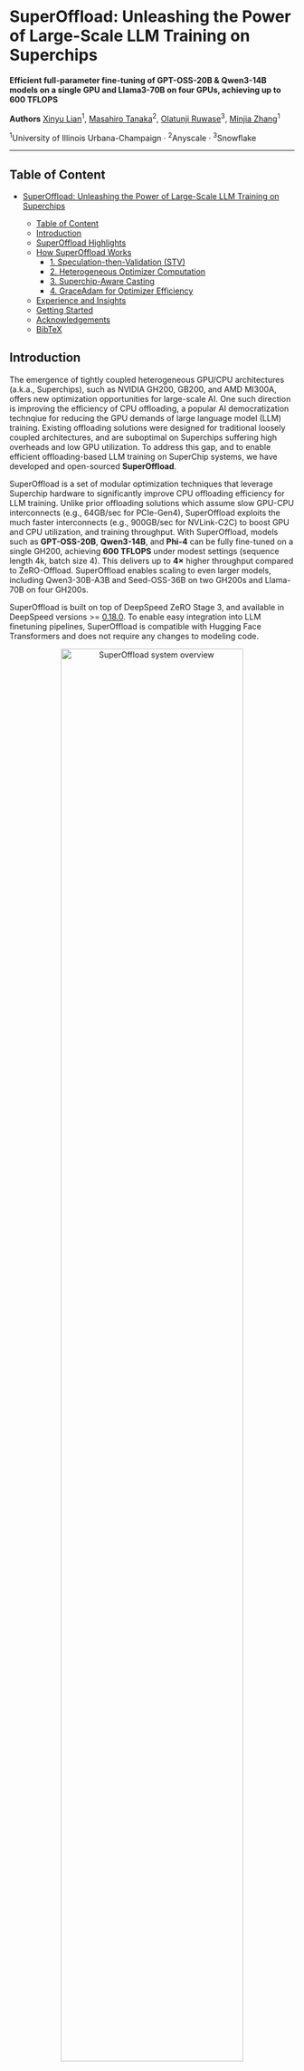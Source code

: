 # SuperOffload: Unleashing the Power of Large-Scale LLM Training on Superchips

**Efficient full-parameter fine-tuning of GPT-OSS-20B & Qwen3-14B models on a single GPU and Llama3-70B on four GPUs, achieving up to 600 TFLOPS**

**Authors**
[Xinyu Lian](https://xinyulian.tech/)<sup>1</sup>, [Masahiro Tanaka](https://tohtana.github.io/)<sup>2</sup>, [Olatunji Ruwase](https://www.snowflake.com/en/blog/authors/olatunji--tunji--ruwase/)<sup>3</sup>, [Minjia Zhang](https://minjiazhang.github.io/)<sup>1</sup>

<sup>1</sup>University of Illinois Urbana-Champaign · <sup>2</sup>Anyscale · <sup>3</sup>Snowflake

---

## Table of Content

- [SuperOffload: Unleashing the Power of Large-Scale LLM Training on Superchips](#superoffload-unleashing-the-power-of-large-scale-llm-training-on-superchips)
  - [Table of Content](#table-of-content)
  - [Introduction](#introduction)
  - [SuperOffload Highlights](#superoffload-highlights)
  - [How SuperOffload Works](#how-superoffload-works)
    - [1. Speculation-then-Validation (STV)](#1-speculation-then-validation-stv)
    - [2. Heterogeneous Optimizer Computation](#2-heterogeneous-optimizer-computation)
    - [3. Superchip-Aware Casting](#3-superchip-aware-casting)
    - [4. GraceAdam for Optimizer Efficiency](#4-graceadam-for-optimizer-efficiency)
  - [Experience and Insights](#experience-and-insights)
  - [Getting Started](#getting-started)
  - [Acknowledgements](#acknowledgements)
  - [BibTeX](#bibtex)

  <!-- - [Status \& Availability](#status--availability) -->

## Introduction

The emergence of tightly coupled heterogeneous GPU/CPU architectures (a.k.a., Superchips), such as NVIDIA GH200, GB200, and AMD MI300A, offers new optimization opportunities for large-scale AI. One such direction is improving the efficiency of CPU offloading, a popular AI democratization technqiue for reducing the GPU demands of large language model (LLM) training. Existing offloading solutions were designed for traditional loosely coupled architectures, and are suboptimal on Superchips suffering high overheads and low GPU utilization. To address this gap, and to enable efficient offloading-based LLM training on SuperChip systems, we have developed and open-sourced **SuperOffload**.

SuperOffload is a set of modular optimization techniques that leverage Superchip hardware to significantly improve CPU offloading efficiency for LLM training. Unlike prior offloading solutions which assume slow GPU-CPU interconnects (e.g., 64GB/sec for PCIe-Gen4), SuperOffload exploits the much faster interconnects (e.g., 900GB/sec for NVLink-C2C) to boost GPU and CPU utilization, and training throughput. With SuperOffload, models such as **GPT-OSS-20B**, **Qwen3-14B**, and **Phi-4** can be fully fine-tuned on a single GH200, achieving **600 TFLOPS** under modest settings (sequence length 4k, batch size 4). This delivers up to **4×** higher throughput compared to ZeRO-Offload. SuperOffload enables scaling to even larger models, including Qwen3-30B-A3B and Seed-OSS-36B on two GH200s and Llama-70B on four GH200s.

SuperOffload is built on top of DeepSpeed ZeRO Stage 3, and available in DeepSpeed versions >= [0.18.0](https://github.com/deepspeedai/DeepSpeed/releases/tag/v0.18.0). To enable easy integration into LLM finetuning pipelines, SuperOffload is compatible with Hugging Face Transformers and does not require any changes to modeling code.

<!-- Recent models, especially MoE, at the scale of tens to hundreds of billions of parameters, make fine-tuning on limited GPUs difficult. Offloading to CPU memory helps reduce GPU demand but typically assumes GPU-CPU connections over PCIe, which is bandwidth-limited (e.g., 32 GB/s on PCIe-Gen4). Thus, prior work mainly optimizes data transfers to avoid PCIe becoming a major performance bottleneck. However, hardware vendors are introducing a new class of tightly coupled architectures—such as NVIDIA GH200, GB200, and AMD MI300A—that challenge these long-standing assumptions.

The open-source release of **SuperOffload** addresses this gap by providing a set of modular techniques for efficient large-model training. With SuperOffload, models such as **GPT-OSS-20B**, **Qwen3-14B**, and **Phi-4** can be fully fine-tuned on a single GH200, achieving **600 TFLOPS** under modest settings (sequence length 4k, batch size 4). This delivers up to **4×** higher throughput compared to ZeRO-Offload. -->

<!-- Built on top of ZeRO Stage 3, SuperOffload enables scaling to even larger models, including Qwen3-30B-A3B, Seed-OSS-36B on two GH200s and Llama-70B on four GH200s. All of this is supported natively through Hugging Face Transformers and DeepSpeed, with no need for changes to modeling code. -->

<div align="center">
<img src="./images/superoffload_comparision.jpg" alt="SuperOffload system overview" width="80%">
<p align="center"><em>Figure 1: SuperOffload delivers up to 4× higher throughput than ZeRO-Offload for large-model fine-tuning across varying sequence lengths and batch sizes, achieving a peak throughput of 600 TFLOPS.</em></p>
</div>

---

## SuperOffload Highlights

- **Single GH200:** Full fine-tuning of GPT-OSS-20B, Qwen3-14B, achieving ~600 TFLOPS (seq len 4K, batch size 4).
- **Multi-GPU:** Qwen3-30B-A3B & Seed-OSS-36B on 2× GH200; Llama-70B on 4× GH200.
- **Faster Offloading:** Up to 4× faster than ZeRO-Offload under modest settings.
- **Increased GPU Utilization:** Boost GPU utilization from ~50% to >80%.
- **No Model Changes:** Fully configuration driven.
- **OSS Ecosystem Integration:** DeepSpeed ZeRO Stage 3 with Hugging Face Transformers integration.

---

## How SuperOffload Works

SuperOffload consists of four composable offloading optimization techniques: (1) Speculation-then-Validation, (2) GPU/CPU Optimizer Computation, (3) Superchip-Aware Casting, and (4) GraceAdam. We provide brief descriptions of these techniques below.


### 1. Speculation-then-Validation (STV)

The conventional approach for ensuring training stability is to perform optimizer computation after global gradient post-processing (e.g., overflow checks). However, this exposes the entire optimizer latency on the critical path of training, causing non-trivial delays when computed on CPU. STV avoids this bottleneck by breaking this dependency, and overlapping speculative optimizer computation on CPU with backward propagation on GPU. When gradient post-processing eventually completes, the speculative optimizer computations are either committed, discarded, or correctly replayed as appropriate. STV's post-validation of training stability enables it to safely reduce the critical path compared to prior pre-validation approaches. The figure below illustrates how SuperOffload schedules backward propagation and optimizer computation differently from traditional approaches, such as ZeRoOffload.

<div align="center">
<img src="./images/superoffload_schedule.jpg" alt="Schedule comparison" width="80%">
<p align="center"><em>Figure 2: Previous offloading approach suffers from global gradient norm and global check of NAN and INF values, which expose the optimizer step to the critical path and prevent overlapping opportunities. In SuperOffload, we introduce a speculation-then-validation schedule to address this issue.</em></p>
</div>

We evaluated the effectiveness of STV by measuring the frequency of undoing speculative optimizer computations in a pre-training run of a BLOOM-176B model. As shown in the figure below, such rollbacks (e.g., due to gradient clipping, etc.) are rare after warmup, making the associated overheads negligible over the entire training run. This makes STV practical for accelerating large-scale training.

<div align="center">
<img src="./images/superoffload_rollback.jpg" alt="Gradient clipping data" width="80%">
<p align="center"><em>Figure 3: Red points indicate gradient clipping triggered during BLOOM pre-training — rare after warm-up, showing STV’s benefits.</em></p>
</div>

---

### 2. Heterogeneous Optimizer Computation

SuperOffload improves optimizer efficiency beyond STV by partitioning optimizer computation across GPU and CPU. The GPU is used for optimizer computations of gradients created in the latter stages of the backward pass, while the CPU handles the rest. This partitioning scheme has multiple benefits. First, the GPU avoids idly waiting for optimizer computation to complete on the CPU. Second, optimizer computation is reduced by leveraging both GPU and CPU compute. Third, GPU-CPU transfers of parameters and gradients corresponding to GPU optimizer computations can be avoided.

<!-- - Instead of waiting for all updated parameters to return from CPU, keep the optimizer states and gradients of the last few buckets in GPU memory (if HBM allows).
- Reduces synchronization bubbles and idle time between iterations.
- Parameter \(n'\) controls how many tail buckets remain on GPU. -->

---

### 3. Superchip-Aware Casting

In mixed precision training with offloading, tensor transfers between GPU and CPU require casting between the low-precision format on GPU (e.g., BF16, FP16, etc.) and the high-precision format on CPU (i.e., FP32). To address the bandwidth limitations of PCIe interconnects, prior offloading solutions transfer tensors in low-precision and type cast tensors on both GPU and CPU as appropriate. However, this is a sub-optimal strategy on Superchip architectures because GPU compute throughput is ~100X higher than CPU, and high-bandwidth interconnects (e.g., NVLink-C2C) makes the transfer costs negligible. As illustration, Figure 4 below shows that the optimal strategy on GH200 is tensor casting on the GPU and transferring in high-precision format.

<!-- - Mixed precision training involves casting tensors between low precision data types (e.g., FP16, BF16, etc.) and full precision FP32.
- On superchips with high CPU↔GPU bandwidth, casting cost matters.
- SuperOffload improves efficiency by performing casting on the GPU and sending **high-precision** tensors to the CPU. -->

<div align="center">
<img src="./images/superoffload_cast_transfer.jpg" alt="Tensor casting optimization" width="80%">
<p align="center"><em>Figure 4: GH200: Tensor casting to lower/higher precision on GPU and transferring in higher-precision is more efficient on Superchips.</em></p>
</div>

---

### 4. GraceAdam for Optimizer Efficiency

Existing offloading solutions for LLM training require CPU implementations of the popular Adam optimizer, such as  PyTorch Adam and DeepSpeed CPU-Adam. However, these are inadequate for Superchips because they are not optimized for the Grace CPU architecture. To address this issue, we created GraceAdam, a highly efficient Adam optimizer implementation for Grace CPUs. GraceAdam achieves high performance exploiting the underlying ARM architecture features such as Scalable Vector Extension (SVE), explicit memory hierarchy management, and instruction-level parallelism. Figure 5 below shows that on GH200 Superchip, GraceAdam is 3X faster than PyTorch Adam (PT-CPU) and 1.3X faster than CPU-Adam. To our knowledge, GraceAdam is the first open sourced Adam optimizer implementation for Grace CPU.

<div align="center">
<img src="./images/superoffload_grace_adam.png" alt="GraceAdam" width="80%">
<p align="center"><em>Figure 5: Using GraceAdam for efficient Adam optimizer computation on GH200.</em></p>
</div>


## Experience and Insights

- **NUMA Binding:**
  Pair each GPU with its directly associated CPU to maximize bandwidth. In DeepSpeed:
  ```bash
  --bind_cores_to_rank
  ```

- **MPAM (Memory System Resource Partitioning and Monitoring):**
  Reduces interference between CPU and GPU tasks.

  **How to enable MPAM on Nvidia Superchips:**
  1. Install the kernel from [NVIDIA NV-Kernels](https://github.com/NVIDIA/NV-Kernels/tree/24.04_linux-nvidia-adv-6.11).
  2. Check MPAM support:
     ```bash
     grep MPAM /boot/config-$(uname -r)
     ```
     Expected output:
     ```
     CONFIG_ARM64_MPAM=y
     CONFIG_ACPI_MPAM=y
     CONFIG_ARM64_MPAM_DRIVER=y
     CONFIG_ARM64_MPAM_RESCTRL_FS=y
     ```
     Verify resctrl filesystem:
     ```bash
     ls -ld /sys/fs/resctrl
     ```
  3. Mount resctrl:
     ```bash
     mount -t resctrl resctrl /sys/fs/resctrl
     ```
  4. Create partitions:
     ```bash
     mkdir /sys/fs/resctrl/p1 /sys/fs/resctrl/p2
     ```
  5. Set CPU cores & memory configs (example from experiments):
     ```
     /sys/fs/resctrl/p1/cpus_list:
     0-6
     /sys/fs/resctrl/p2/cpus_list:
     7-71
     /sys/fs/resctrl/p1/schemata:
     MB:1=100
     L3:1=ff0
     /sys/fs/resctrl/p2/schemata:
     MB:1=20
     L3:1=f
     ```

---

## Getting Started

End-to-end finetuning examples using Superoffload are available [here](https://github.com/deepspeedai/DeepSpeedExamples/tree/master/training/DeepSpeed-SuperOffload#readme). To get started even quicker, you can enable SuperOffload by adding the following switch to your DeepSpeed config:

<div align="center">
<img src="./images/superoffload_enable.jpg" alt="Enable SuperOffload" width="60%">
<p align="center"><em>Figure 5: Enable SuperOffload with a single line in the DeepSpeed config.</em></p>
</div>



Tip: On superchip platforms (e.g., GH200/GB200/MI300A), combine NUMA binding and MPAM settings from "Experience and Insights" to stabilize bandwidth and improve end-to-end performance.

<!-- ## Status & Availability

SuperOffload is open-sourced as modular extensions on top of DeepSpeed ZeRO Stage 3, and is exposed via native configuration in Hugging Face Transformers (no model code changes required).

Community feedback and contributions are welcome. For enablement and examples, see "Getting Started" above. -->

---

## Acknowledgements

This work is a close collaboration among [University of Illinois Urbana-Champaign (UIUC)](https://supercomputing-system-ai-lab.github.io/), [AnyScale](https://www.anyscale.com/), and [Snowflake](https://www.snowflake.com/en/blog/authors/snowflake-ai-research/).

We also gratefully acknowledge William Gropp, Brett Bode, and Gregory H. Bauer from the National Center for Supercomputing Applications (NCSA), as well as Dan Ernst, Ian Karlin, Giridhar Chukkapalli, Kurt Rago, and others from NVIDIA for their valuable discussions and guidance on MPAM support on Grace CPU.


Community feedback and contributions are welcome. For enablement and examples, see "Getting Started" above.
---

## BibTeX

```bibtex
@inproceedings{superoffload,
    author = {Xinyu Lian and Masahiro Tanaka and Olatunji Ruwase and Minjia Zhang},
    title = "{SuperOffload: Unleashing the Power of Large-Scale LLM Training on Superchips}",
    year = {2026},
    booktitle = {Proceedings of the 31st ACM International Conference on Architectural Support for Programming Languages and Operating System (ASPLOS'26)}
}
```
